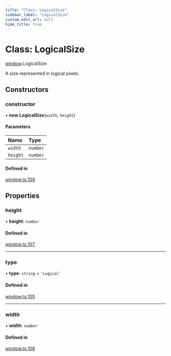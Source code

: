 ```yaml
---
title: "Class: LogicalSize"
sidebar_label: "LogicalSize"
custom_edit_url: null
hide_title: true
---
```


# Class: LogicalSize

[window](../modules/window.md).LogicalSize

A size represented in logical pixels.

## Constructors

### constructor

• **new LogicalSize**(`width`, `height`)

#### Parameters

| Name | Type |
| :------ | :------ |
| `width` | `number` |
| `height` | `number` |

#### Defined in

[window.ts:109](https://github.com/tauri-apps/tauri/blob/81d245f/tooling/api/src/window.ts#L109)

## Properties

### height

• **height**: `number`

#### Defined in

[window.ts:107](https://github.com/tauri-apps/tauri/blob/81d245f/tooling/api/src/window.ts#L107)

___

### type

• **type**: `string` = `'Logical'`

#### Defined in

[window.ts:105](https://github.com/tauri-apps/tauri/blob/81d245f/tooling/api/src/window.ts#L105)

___

### width

• **width**: `number`

#### Defined in

[window.ts:106](https://github.com/tauri-apps/tauri/blob/81d245f/tooling/api/src/window.ts#L106)

